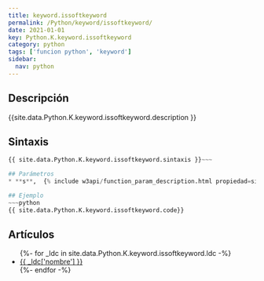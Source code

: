 ```yaml
---
title: keyword.issoftkeyword
permalink: /Python/keyword/issoftkeyword/
date: 2021-01-01
key: Python.K.keyword.issoftkeyword
category: python
tags: ['funcion python', 'keyword']
sidebar: 
  nav: python
---
```


## Descripción
{{site.data.Python.K.keyword.issoftkeyword.description }}

## Sintaxis
~~~python
{{ site.data.Python.K.keyword.issoftkeyword.sintaxis }}~~~

## Parámetros
* **s**,  {% include w3api/function_param_description.html propiedad=site.data.Python.K.keyword.issoftkeyword valor="s" %}

## Ejemplo
~~~python
{{ site.data.Python.K.keyword.issoftkeyword.code}}
~~~

## Artículos
<ul>
{%- for _ldc in site.data.Python.K.keyword.issoftkeyword.ldc -%}
   <li>
       <a href="{{_ldc['url'] }}">{{ _ldc['nombre'] }}</a>
   </li>
{%- endfor -%}
</ul>
